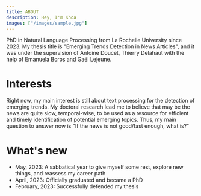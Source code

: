 ```yaml
---
title: ABOUT
description: Hey, I'm Khoa
images: ["/images/sample.jpg"]
---
```


PhD in Natural Language Processing from La Rochelle University since 2023. My thesis title is "Emerging Trends Detection in News Articles", and it was under the supervision of Antoine Doucet, Thierry Delahaut with the help of Emanuela Boros and Gaël Lejeune.


Interests
======

Right now, my main interest is still about text processing for the detection of emerging trends. My doctoral research lead me to believe that may be the news are quite slow, temporal-wise, to be used as a resource for efficient and timely identification of potential emerging topics. Thus, my main question to answer now is "If the news is not good/fast enough, what is?"



What's new
======

- May, 2023: A sabbatical year to give myself some rest, explore new things, and reassess my career path
- April, 2023: Officially graduated and became a PhD
- February, 2023: Successfully defended my thesis